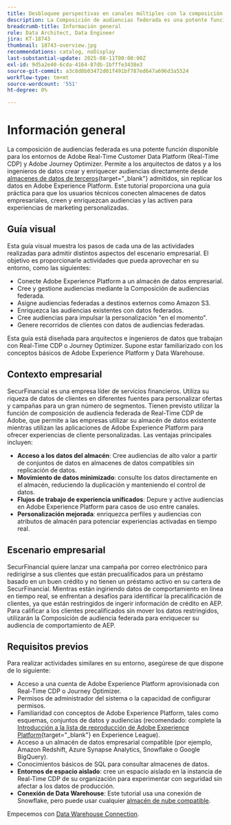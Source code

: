 ```yaml
---
title: Desbloquee perspectivas en canales múltiples con la composición de audiencias federada
description: La Composición de audiencias federada es una potente función que permite a los arquitectos e ingenieros de datos crear y enriquecer audiencias directamente desde almacenes de datos de terceros.
breadcrumb-title: Información general
role: Data Architect, Data Engineer
jira: KT-18743
thumbnail: 18743-overview.jpg
recommendations: catalog, noDisplay
last-substantial-update: 2025-08-11T00:00:00Z
exl-id: 9d5a2e40-6cda-4164-87db-1bfffe3438e3
source-git-commit: a3c8d8b03472d01f491bf787ed647a696d3a5524
workflow-type: tm+mt
source-wordcount: '551'
ht-degree: 0%

---
```


# Información general

La composición de audiencias federada es una potente función disponible para los entornos de Adobe Real-Time Customer Data Platform (Real-Time CDP) y Adobe Journey Optimizer. Permite a los arquitectos de datos y a los ingenieros de datos crear y enriquecer audiencias directamente desde [almacenes de datos de terceros](https://experienceleague.adobe.com/es/docs/federated-audience-composition/using/start/access-prerequisites){target="_blank"} admitidos, sin replicar los datos en Adobe Experience Platform. Este tutorial proporciona una guía práctica para que los usuarios técnicos conecten almacenes de datos empresariales, creen y enriquezcan audiencias y las activen para experiencias de marketing personalizadas.

## Guía visual

Esta guía visual muestra los pasos de cada una de las actividades realizadas para admitir distintos aspectos del escenario empresarial. El objetivo es proporcionarle actividades que pueda aprovechar en su entorno, como las siguientes:

- Conecte Adobe Experience Platform a un almacén de datos empresarial.
- Cree y gestione audiencias mediante la Composición de audiencias federada.
- Asigne audiencias federadas a destinos externos como Amazon S3.
- Enriquezca las audiencias existentes con datos federados.
- Cree audiencias para impulsar la personalización &quot;en el momento&quot;.
- Genere recorridos de clientes con datos de audiencias federadas.

Esta guía está diseñada para arquitectos e ingenieros de datos que trabajan con Real-Time CDP o Journey Optimizer. Supone estar familiarizado con los conceptos básicos de Adobe Experience Platform y Data Warehouse.

## Contexto empresarial

SecurFinancial es una empresa líder de servicios financieros. Utiliza su riqueza de datos de clientes en diferentes fuentes para personalizar ofertas y campañas para un gran número de segmentos. Tienen previsto utilizar la función de composición de audiencia federada de Real-Time CDP de Adobe, que permite a las empresas utilizar su almacén de datos existente mientras utilizan las aplicaciones de Adobe Experience Platform para ofrecer experiencias de cliente personalizadas. Las ventajas principales incluyen:

- **Acceso a los datos del almacén**: Cree audiencias de alto valor a partir de conjuntos de datos en almacenes de datos compatibles sin replicación de datos.
- **Movimiento de datos minimizado**: consulte los datos directamente en el almacén, reduciendo la duplicación y manteniendo el control de datos.
- **Flujos de trabajo de experiencia unificados**: Depure y active audiencias en Adobe Experience Platform para casos de uso entre canales.
- **Personalización mejorada**: enriquezca perfiles y audiencias con atributos de almacén para potenciar experiencias activadas en tiempo real.

## Escenario empresarial

SecurFinancial quiere lanzar una campaña por correo electrónico para redirigirse a sus clientes que están precualificados para un préstamo basado en un buen crédito y no tienen un préstamo activo en su cartera de SecurFinancial. Mientras están ingiriendo datos de comportamiento en línea en tiempo real, se enfrentan a desafíos para identificar la precalificación de clientes, ya que están restringidos de ingerir información de crédito en AEP. Para calificar a los clientes precalificados sin mover los datos restringidos, utilizarán la Composición de audiencia federada para enriquecer su audiencia de comportamiento de AEP.

## Requisitos previos

Para realizar actividades similares en su entorno, asegúrese de que dispone de lo siguiente:

- Acceso a una cuenta de Adobe Experience Platform aprovisionada con Real-Time CDP o Journey Optimizer.
- Permisos de administrador del sistema o la capacidad de configurar permisos.
- Familiaridad con conceptos de Adobe Experience Platform, tales como esquemas, conjuntos de datos y audiencias (recomendado: complete la [Introducción a la lista de reproducción de Adobe Experience Platform](https://experienceleague.adobe.com/es/playlists/experience-platform-introduction?lang=en){target="_blank"} en Experience League).
- Acceso a un almacén de datos empresarial compatible (por ejemplo, Amazon Redshift, Azure Synapse Analytics, Snowflake o Google BigQuery).
- Conocimientos básicos de SQL para consultar almacenes de datos.
- **Entornos de espacio aislado**: cree un espacio aislado en la instancia de Real-Time CDP de su organización para experimentar con seguridad sin afectar a los datos de producción.
- **Conexión de Data Warehouse**: Este tutorial usa una conexión de Snowflake, pero puede usar cualquier [almacén de nube compatible](https://experienceleague.adobe.com/es/docs/federated-audience-composition/using/start/access-prerequisites).

Empecemos con [Data Warehouse Connection](data-warehouse-connection.md).
